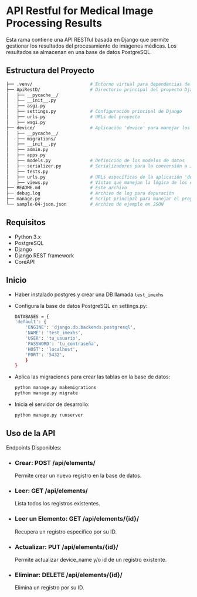 # API Restful for Medical Image Processing Results

Esta rama contiene una API RESTful basada en Django que permite gestionar los resultados del procesamiento de imágenes médicas. Los resultados se almacenan en una base de datos PostgreSQL.


## Estructura del Proyecto

```bash
├── .venv/                      # Entorno virtual para dependencias del proyecto
├── ApiRestD/                   # Directorio principal del proyecto Django
│   ├── __pycache__/            
│   ├── __init__.py             
│   ├── asgi.py                 
│   ├── settings.py             # Configuración principal de Django
│   ├── urls.py                 # URLs del proyecto
│   ├── wsgi.py                 
├── device/                     # Aplicación 'device' para manejar los resultados
│   ├── __pycache__/            
│   ├── migrations/             
│   ├── __init__.py             
│   ├── admin.py                
│   ├── apps.py                 
│   ├── models.py               # Definición de los modelos de datos
│   ├── serializer.py           # Serializadores para la conversión a JSON
│   ├── tests.py                
│   ├── urls.py                 # URLs específicas de la aplicación 'device'
│   ├── views.py                # Vistas que manejan la lógica de los endpoints
├── README.md                   # Este archivo
├── debug.log                   # Archivo de log para depuración
├── manage.py                   # Script principal para manejar el proyecto Django
└── sample-04-json.json         # Archivo de ejemplo en JSON
```

## Requisitos
- Python 3.x
- PostgreSQL
- Django
- Django REST framework
- CoreAPI

## Inicio

- Haber instalado postgres y crear una DB llamada ``test_imexhs``

- Configura la base de datos PostgreSQL en settings.py:
    ```bash
    DATABASES = {
    'default': {
        'ENGINE': 'django.db.backends.postgresql',
        'NAME': 'test_imexhs',
        'USER': 'tu_usuario',
        'PASSWORD': 'tu_contraseña',
        'HOST': 'localhost',
        'PORT': '5432',
        }
    }

- Aplica las migraciones para crear las tablas en la base de datos:
    ```bash
    python manage.py makemigrations
    python manage.py migrate

- Inicia el servidor de desarrollo:
    ```bash
    python manage.py runserver


## Uso de la API

Endpoints Disponibles:

- ### Crear: POST /api/elements/
    Permite crear un nuevo registro en la base de datos.

- ### Leer: GET /api/elements/
    Lista todos los registros existentes.

- ### Leer un Elemento: GET /api/elements/{id}/
    Recupera un registro específico por su ID.

- ### Actualizar: PUT /api/elements/{id}/
    Permite actualizar device_name y/o id de un registro existente.

- ### Eliminar: DELETE /api/elements/{id}/
    Elimina un registro por su ID.